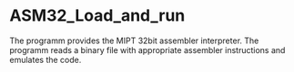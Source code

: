 # ASM32_Load_and_run
The programm provides the MIPT 32bit assembler interpreter. The programm reads a binary file with appropriate assembler instructions and emulates the code.
